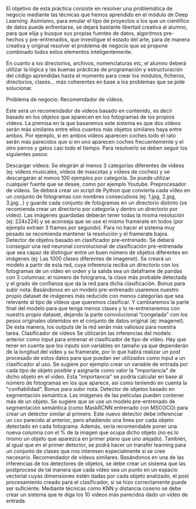 El objetivo de esta práctica consiste en resolver una problemática de negocio mediante las técnicas que hemos aprendido en el módulo de Deep Learning. Asimismo, para emular el tipo de proyectos a los que un científico de datos puede enfrentarse, se dejará bastante libertad creativa al alumno, para que elija y busque sus propias fuentes de datos, algoritmos pre-hechos y pre-entrenados, que investigue el estado del arte, para de manera creativa y original resolver el problema de negocio que se propone combinado todos estos elementos inteligentemente.

En cuanto a los directorios, archivos, nomenclaturas etc, el alumno deberá utilizar la lógica y las buenas prácticas de programación y estructuración del código aprendidas hasta el momento para crear los módulos, ficheros, directorios, clases… más coherentes en base a los problemas que se pide solucionar.

 

Problema de negocio: Recomendador de vídeos.

Este será un recomendador de vídeos basado en contenido, es decir basado en los objetos que aparecen en los fotogramas de los propios vídeos. La premisa en la que basaremos este sistema es que dos vídeos serán más similares entre ellos cuantos más objetos similares haya entre ambos. Por ejemplo, si en ambos vídeos aparecen coches todo el rato serán más parecidos que si en uno aparecen coches frecuentemente y el otro perros y gatos casi todo el tiempo. Para resolverlo se deben seguir los siguientes pasos:

Descargar vídeos: Se elegirán al menos 3 categorías diferentes de vídeos (ej: vídeos musicales, vídeos de mascotas y vídeos de coches) y se descargarán al menos 100 ejemplos por categoría. Se puede utilizar cualquier fuente que se desee, como por ejemplo Youtube.
Preprocesador de vídeos. Se deberá crear un script de Python que convierta cada vídeo en un conjunto de fotogramas con nombres consecutivos (ej: 1.jpg, 2.jpg, 3.jpg…) y guarde cada conjunto de fotogramas en un directorio distinto (se recomienda crear un directorio por categoría y dentro un directorio por vídeo). Las imágenes guardadas deberán tener todas la misma resolución (ej: 224x224) y se aconseja que se use el mismo framerate en todos (por ejemplo extraer 3 frames por segundo). Para no hacer el sistema muy pesado se recomienda mantener la resolución y el framerate bajos.
Detector de objetos basado en clasificador pre-entrenado. Se deberá conseguir una red neuronal convolucional de clasificación pre-entrenada que sea capaz de distinguir entre un buen número de objetos diferentes en imágenes (ej: Las 1000 clases diferentes de imagenet). Se creará un modelo a partir de esta red, cuya inferencia reciba un directorio con los fotogramas de un vídeo en orden y la salida sea un dataframe de pandas con 3 columnas: el número de fotograma, la clase más probable detectada y el grado de confianza que da la red para dicha clasificación. Bonus para subir nota: Basándonos en un modelo pre-entrenado usaremos nuestro propio dataset de imágenes más reducido con menos categorías que sea relevante al tipo de vídeos que queremos clasificar. Y cambiaremos la parte final del modelo para que tenga menos clases y lo re-entrenaremos con nuestro propio dataset, dejando la parte convolucional “congelada” con los pesos originales obtenidos en el conjunto de datos original (ej: imagenet). De esta manera, los outputs de la red serán más valiosos para nuestra tarea.
Clasificador de vídeos Se utilizarán las inferencias del modelo anterior como input para entrenar el clasificador de tipo de vídeo. Hay que tener en cuenta que los inputs son variables en tamaño ya que dependerán de la longitud del vídeo y su framerate, por lo que habrá realizar un post procesado de estos datos para que puedan ser utilizados como input a un clasificador al uso. Se sugiere por ejemplo crear un variable de entrada por cada tipo de objeto posible y asignarle como valor la "importancia" de dicho objeto en el vídeo. Esta "importancia" se podría calcular en base al número de fotogramas en los que aparece, así como teniendo en cuenta la "confiabilidad".
Bonus para subir nota: Detector de objetos basado en segmentación semántica. Las imágenes de las películas pueden contener más de un objeto. Se sugiere que se use un modelo pre-entrenado de segmentación semántica (como MaskRCNN entrenado con MSCOCO) para crear un detector similar al primero. Este nuevo detector debe inferenciar un csv parecido al anterior, pero añadiendo una línea por cada objeto detectado en cada fotograma. Además, sería recomendable poner una nueva columna con el % de la imagen que ocupa dicho objeto (no es lo mismo un objeto que aparezca en primer plano que uno alejado). También, al igual que en el primer detector, se podrá hacer un transfer learning para un conjunto de clases que nos interesen especialmente si se cree necesario.
Recomendador de vídeos similares. Basándonos en una de las inferencias de los detectores de objetos, se debe crear un sistema que las postprocese de tal manera que cada vídeo sea un punto en un espacio vectorial cuyas dimensiones estén dadas por cada objeto analizado, el post procesamiento creado para el clasificador, si se hizo correctamente puede ser suficiente. Mediante técnicas como KNN y distancia coseno se debe crear un sistema que te diga los 10 vídeos más parecidos dado un vídeo de entrada.
